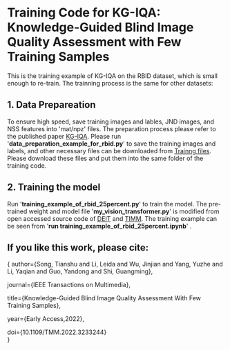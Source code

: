 # Training Code for KG-IQA: Knowledge-Guided Blind Image Quality Assessment with Few Training Samples
This is the training example of KG-IQA on the RBID dataset, which is small enough to re-train. The trainning process is the same for other datasets:

## 1. Data Prepareation

   To ensure high speed, save training images and lables, JND images, and NSS features into 'mat/npz' files. The preparation process please refer to the published paper [KG-IQA](https://ieeexplore.ieee.org/document/10003665).  Please run '**data_preparation_example_for_rbid.py**' to save the training images and labels, and other necessary files can be downloaded from [Trainng files](https://pan.baidu.com/s/1EerM_rvNVo8Eevw74p3TNQ?pwd=z3oh). Please download these files and put them into the same folder of the training code.
   
## 2. Training the model

   Run '**training_example_of_rbid_25percent.py**' to train the model. The pre-trained weight and model file '**my_vision_transformer.py**' is modified from open accessed source code of [DEIT](https://github.com/facebookresearch/deit) and [TIMM](https://github.com/huggingface/pytorch-image-models/tree/main/timm). The training example can be seen from '**run training_example_of_rbid_25percent.ipynb**' .

## If you like this work, please cite:

{
  author={Song, Tianshu and Li, Leida and Wu, Jinjian and Yang, Yuzhe and Li, Yaqian and Guo, Yandong and Shi, Guangming},
  
  journal={IEEE Transactions on Multimedia}, 
  
  title={Knowledge-Guided Blind Image Quality Assessment With Few Training Samples}, 
  
  year={Early Access,2022},
  
  doi={10.1109/TMM.2022.3233244}  
}


